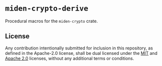 # `miden-crypto-derive`

Procedural macros for the `miden-crypto` crate.

## License

Any contribution intentionally submitted for inclusion in this repository, as defined in the Apache-2.0 license, shall be dual licensed under the [MIT](../LICENSE-MIT) and [Apache 2.0](../LICENSE-APACHE) licenses, without any additional terms or conditions.
